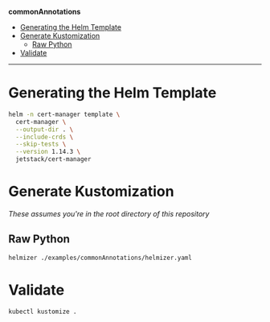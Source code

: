**commonAnnotations**

- [Generating the Helm Template](#generating-the-helm-template)
- [Generate Kustomization](#generate-kustomization)
  - [Raw Python](#raw-python)
- [Validate](#validate)

---

# Generating the Helm Template

```bash
helm -n cert-manager template \
  cert-manager \
  --output-dir . \
  --include-crds \
  --skip-tests \
  --version 1.14.3 \
  jetstack/cert-manager
```

# Generate Kustomization

_These assumes you're in the root directory of this repository_

## Raw Python

```bash
helmizer ./examples/commonAnnotations/helmizer.yaml
```

# Validate

```bash
kubectl kustomize .
```

